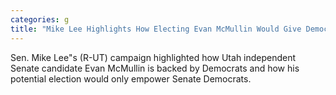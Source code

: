 ```yaml
---
categories: g
title: "Mike Lee Highlights How Electing Evan McMullin Would Give Democrats a Senate Majority"
---
```

Sen. Mike Lee"s (R-UT) campaign highlighted how Utah independent Senate candidate Evan McMullin is backed by Democrats and how his potential election would only empower Senate Democrats.